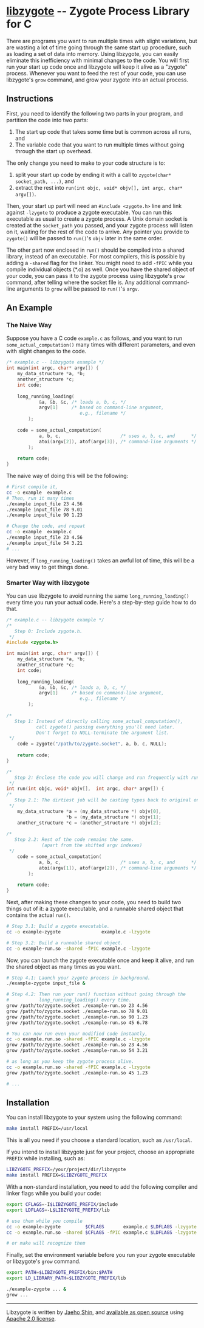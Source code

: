 # [libzygote][] -- Zygote Process Library for C

There are programs you want to run multiple times with slight variations, but
are wasting a lot of time going through the same start up procedure, such as
loading a set of data into memory.  Using libzygote, you can easily eliminate
this inefficiency with minimal changes to the code.  You will first run your
start up code once and libzygote will keep it alive as a "zygote" process.
Whenever you want to feed the rest of your code, you can use libzygote's `grow`
command, and grow your zygote into an actual process.


## Instructions

First, you need to identify the following two parts in your program, and
partition the code into two parts:

1. The start up code that takes some time but is common across all runs, and
2. The variable code that you want to run multiple times without going through
   the start up overhead.

The only change you need to make to your code structure is to:

1. split your start up code by ending it with a call to `zygote(char*
   socket_path, ...)`, and
2. extract the rest into `run(int objc, void* objv[], int argc, char* argv[])`.

Then, your start up part will need an `#include <zygote.h>` line and link
against `-lzygote` to produce a zygote executable.  You can run this executable
as usual to create a zygote process.  A Unix domain socket is created at the
`socket_path` you passed, and your zygote process will listen on it, waiting
for the rest of the code to arrive.  Any pointer you provide to
`zygote()` will be passed to `run()`'s `objv` later in the same order.

The other part now enclosed in `run()` should be compiled into a shared
library, instead of an executable.  For most compilers, this is possible by
adding a `-shared` flag for the linker.  You might need to add `-fPIC` while you
compile individual objects (\*.o) as well.  Once you have the shared object of
your code, you can pass it to the zygote process using libzygote's `grow` command,
after telling where the socket file is.  Any additional command-line arguments
to `grow` will be passed to `run()`'s `argv`.



## An Example

### The Naive Way
Suppose you have a C code `example.c` as follows, and you want to run
`some_actual_computation()` many times with different parameters, and even with
slight changes to the code.
```c
/* example.c -- libzygote example */
int main(int argc, char* argv[]) {
    my_data_structure *a, *b;
    another_structure *c;
    int code;
    
    long_running_loading(
            &a, &b, &c, /* loads a, b, c, */
            argv[1]     /* based on command-line argument,
                           e.g., filename */
        );
    
    code = some_actual_computation(
            a, b, c,                      /* uses a, b, c, and      */
            atoi(argv[2]), atof(argv[3]), /* command-line arguments */
        );
    
    return code;
}
```

The naive way of doing this will be the following:
```sh
# First compile it,
cc -o example  example.c
# Then, run it many times
./example input_file 23 4.56
./example input_file 78 9.01
./example input_file 90 1.23

# Change the code, and repeat
cc -o example  example.c
./example input_file 23 4.56
./example input_file 54 3.21
# ...
```
However, if `long_running_loading()` takes an awful lot of time, this will be a
very bad way to get things done.

### Smarter Way with libzygote
You can use libzygote to avoid running the same `long_running_loading()` every
time you run your actual code.  Here's a step-by-step guide how to do that.

```c
/* example.c -- libzygote example */
/*
   Step 0: Include zygote.h.
 */
#include <zygote.h>

int main(int argc, char* argv[]) {
    my_data_structure *a, *b;
    another_structure *c;
    int code;
    
    long_running_loading(
            &a, &b, &c, /* loads a, b, c, */
            argv[1]     /* based on command-line argument,
                           e.g., filename */
        );
    
/*
   Step 1: Instead of directly calling some_actual_computation(),
           call zygote() passing everything you'll need later.
           Don't forget to NULL-terminate the argument list.
 */
    code = zygote("/path/to/zygote.socket", a, b, c, NULL);
    
    return code;
}

/*
   Step 2: Enclose the code you will change and run frequently with run().
 */
int run(int objc, void* objv[],  int argc, char* argv[]) {
/*
   Step 2.1: The dirtiest job will be casting types back to original ones.
 */
    my_data_structure *a = (my_data_structure *) objv[0],
                      *b = (my_data_structure *) objv[1];
    another_structure *c = (another_structure *) objv[2];
    
/*
   Step 2.2: Rest of the code remains the same.
             (apart from the shifted argv indexes)
 */
    code = some_actual_computation(
            a, b, c,                      /* uses a, b, c, and      */
            atoi(argv[1]), atof(argv[2]), /* command-line arguments */
        );
    
    return code;
}
```

Next, after making these changes to your code, you need to build two things out
of it: a zygote executable, and a runnable shared object that contains the
actual `run()`.

```sh
# Step 3.1: Build a zygote executable.
cc -o example-zygote               example.c -lzygote

# Step 3.2: Build a runnable shared object.
cc -o example-run.so -shared -fPIC example.c -lzygote
```

Now, you can launch the zygote executable once and keep it alive, and run the
shared object as many times as you want.

```sh
# Step 4.1: Launch your zygote process in background.
./example-zygote input_file &

# Step 4.2: Then run your run() function without going through the
#           long_running_loading() every time.
grow /path/to/zygote.socket ./example-run.so 23 4.56
grow /path/to/zygote.socket ./example-run.so 78 9.01
grow /path/to/zygote.socket ./example-run.so 90 1.23
grow /path/to/zygote.socket ./example-run.so 45 6.78

# You can now run even your modified code instantly,
cc -o example.run.so -shared -fPIC example.c -lzygote
grow /path/to/zygote.socket ./example-run.so 23 4.56
grow /path/to/zygote.socket ./example-run.so 54 3.21

# as long as you keep the zygote process alive.
cc -o example.run.so -shared -fPIC example.c -lzygote
grow /path/to/zygote.socket ./example-run.so 45 1.23

# ...
```


## Installation
You can install libzygote to your system using the following command:
```sh
make install PREFIX=/usr/local
```
This is all you need if you choose a standard location, such as `/usr/local`.


If you intend to install libzygote just for your project, choose an appropriate
`PREFIX` while installing, such as:
```sh
LIBZYGOTE_PREFIX=/your/project/dir/libzygote
make install PREFIX=$LIBZYGOTE_PREFIX
```

With a non-standard installation, you need to add the following compiler and
linker flags while you build your code:
```sh
export CFLAGS=-I$LIBZYGOTE_PREFIX/include
export LDFLAGS=-L$LIBZYGOTE_PREFIX/lib

# use them while you compile
cc -o example-zygote         $CFLAGS       example.c $LDFLAGS -lzygote
cc -o example.run.so -shared $CFLAGS -fPIC example.c $LDFLAGS -lzygote

# or make will recognize them
```

Finally, set the environment variable before you run your zygote executable or
libzygote's `grow` command.
```sh
export PATH=$LIBZYGOTE_PREFIX/bin:$PATH
export LD_LIBRARY_PATH=$LIBZYGOTE_PREFIX/lib

./example-zygote ... &
grow ...
```

----

Libzygote is written by [Jaeho Shin][netj], and [available as open
source][libzygote] using [Apache 2.0
license](http://www.apache.org/licenses/LICENSE-2.0.html).


[libzygote]: https://github.com/netj/libzygote/#readme
[netj]: https://github.com/netj
